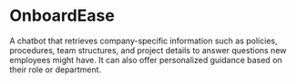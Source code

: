 # OnboardEase
A chatbot that retrieves company-specific information such as policies, procedures, team structures, and project details to answer questions new employees might have. It can also offer personalized guidance based on their role or department.
